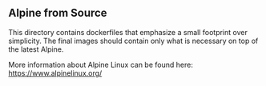 ## Alpine from Source ##

This directory contains dockerfiles that emphasize a small footprint
over simplicity. The final images should contain only what is
necessary on top of the latest Alpine.

More information about Alpine Linux can be found here:
https://www.alpinelinux.org/

